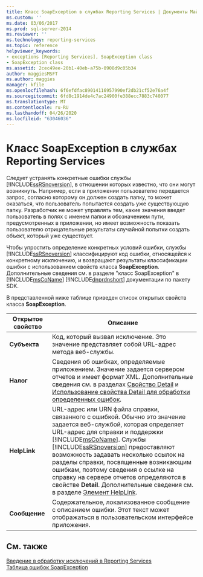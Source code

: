 ```yaml
---
title: Класс SoapException в службах Reporting Services | Документы Майкрософт
ms.custom: ''
ms.date: 03/06/2017
ms.prod: sql-server-2014
ms.reviewer: ''
ms.technology: reporting-services
ms.topic: reference
helpviewer_keywords:
- exceptions [Reporting Services], SoapException class
- SoapException class
ms.assetid: 2cec49ee-20b1-40eb-a75b-0908d9c05b34
author: maggiesMSFT
ms.author: maggies
manager: kfile
ms.openlocfilehash: 6f6efdfac89014116957990ef2db21cf52e76a4f
ms.sourcegitcommit: 6fd8c1914de4c7ac24900fe388ecc7883c740077
ms.translationtype: MT
ms.contentlocale: ru-RU
ms.lasthandoff: 04/26/2020
ms.locfileid: "63046036"
---
```

# <a name="reporting-services-soapexception-class"></a>Класс SoapException в службах Reporting Services
  Следует устранять конкретные ошибки службы [!INCLUDE[ssRSnoversion](../../../includes/ssrsnoversion-md.md)], в отношении которых известно, что они могут возникнуть. Например, если в приложении пользователю передается запрос, согласно которому он должен создать папку, то может оказаться, что пользователь попытается создать уже существующую папку. Разработчик не может управлять тем, какие значения введет пользователь в полях с именем папки и обозначением пути, предусмотренных в приложении, но имеет возможность показать пользователю отрицательные результаты случайной попытки создать объект, который уже существует.  
  
 Чтобы упростить определение конкретных условий ошибки, службы [!INCLUDE[ssRSnoversion](../../../includes/ssrsnoversion-md.md)] классифицируют код ошибки, относящейся к конкретному исключению, и возвращают результаты классификации ошибки с использованием свойств класса **SoapException**. Дополнительные сведения см. в разделе "класс SoapException" в [!INCLUDE[msCoName](../../../includes/msconame-md.md)] [!INCLUDE[dnprdnshort](../../../includes/dnprdnshort-md.md)] документации по пакету SDK.  
  
 В представленной ниже таблице приведен список открытых свойств класса **SoapException**.  
  
|Открытое свойство|Описание|  
|---------------------|-----------------|  
|**Субъекта**|Код, который вызвал исключение. Это значение представляет собой URL-адрес метода веб-службы.|  
|**Налог**|Сведения об ошибках, определяемые приложением. Значение задается сервером отчетов и имеет формат XML. Дополнительные сведения см. в разделах [Свойство Detail](detail-property.md) и [Использование свойства Detail для обработки определенных ошибок](../best-practices/using-the-detail-property-to-handle-specific-errors.md).|  
|**HelpLink**|URL-адрес или URN файла справки, связанного с ошибкой. Обычно это значение задается веб-службой, которая определяет URL-адрес для справки и поддержки [!INCLUDE[msCoName](../../../includes/msconame-md.md)]. Службы [!INCLUDE[ssRSnoversion](../../../includes/ssrsnoversion-md.md)] предоставляют возможность задавать несколько ссылок на разделы справки, посвященные возникающим ошибкам, поэтому сведения о ссылке на справку на сервере отчетов определяются в свойстве **Detail**. Дополнительные сведения см. в разделе [Элемент HelpLink](helplink-element.md).|  
|**Сообщение**|Содержательное, локализованное сообщение с описанием ошибки. Этот текст может отображаться в пользовательском интерфейсе приложения.|  
  
## <a name="see-also"></a>См. также  
 [Введение в обработку исключений в Reporting Services](../introducing-exception-handling-in-reporting-services.md)   
 [Таблица ошибок SoapException](soapexception-errors-table.md)  
  
  
